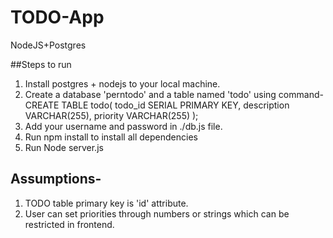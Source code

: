 # TODO-App
NodeJS+Postgres

##Steps to run
1) Install postgres + nodejs to your local machine.
2) Create a database 'perntodo' and a table named 'todo' using command-
    CREATE TABLE todo(
    todo_id SERIAL PRIMARY KEY,
    description VARCHAR(255),
    priority VARCHAR(255)
);
3) Add your username and password in ./db.js file.
4) Run npm install to install all dependencies
5) Run Node server.js

## Assumptions-
1) TODO table primary key is 'id' attribute.
2) User can set priorities through numbers or strings which can be restricted in frontend.
